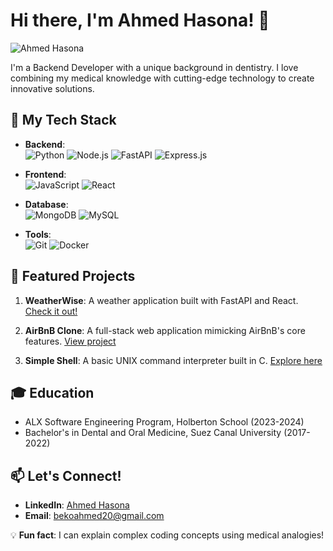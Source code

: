 # Hi there, I'm Ahmed Hasona! 👋

![Ahmed Hasona](https://drive.google.com/uc?export=view&id=1e5jlw7qbh5Q-0UfU1QPh5-rAI5pTCfGr)

I'm a Backend Developer with a unique background in dentistry. I love combining my medical knowledge with cutting-edge technology to create innovative solutions.

## 🚀 My Tech Stack

- **Backend**:  
  ![Python](https://img.shields.io/badge/-Python-3776AB?style=flat-square&logo=Python&logoColor=white) ![Node.js](https://img.shields.io/badge/-Node.js-339933?style=flat-square&logo=Node.js&logoColor=white) ![FastAPI](https://img.shields.io/badge/-FastAPI-009688?style=flat-square&logo=FastAPI&logoColor=white) ![Express.js](https://img.shields.io/badge/-Express.js-000000?style=flat-square&logo=Express&logoColor=white)

- **Frontend**:  
  ![JavaScript](https://img.shields.io/badge/-JavaScript-F7DF1E?style=flat-square&logo=JavaScript&logoColor=black) ![React](https://img.shields.io/badge/-React-61DAFB?style=flat-square&logo=React&logoColor=black)

- **Database**:  
  ![MongoDB](https://img.shields.io/badge/-MongoDB-47A248?style=flat-square&logo=MongoDB&logoColor=white) ![MySQL](https://img.shields.io/badge/-MySQL-4479A1?style=flat-square&logo=MySQL&logoColor=white)

- **Tools**:  
  ![Git](https://img.shields.io/badge/-Git-F05032?style=flat-square&logo=Git&logoColor=white) ![Docker](https://img.shields.io/badge/-Docker-2496ED?style=flat-square&logo=Docker&logoColor=white)

## 🌟 Featured Projects

1. **WeatherWise**: A weather application built with FastAPI and React. [Check it out!](https://github.com/ahmed2103/weatherwise)

2. **AirBnB Clone**: A full-stack web application mimicking AirBnB's core features. [View project](https://github.com/ahmed2103/AirBnB_clone_v4)

3. **Simple Shell**: A basic UNIX command interpreter built in C. [Explore here](https://github.com/ahmed2103/simple_shell)

## 🎓 Education

- ALX Software Engineering Program, Holberton School (2023-2024)
- Bachelor's in Dental and Oral Medicine, Suez Canal University (2017-2022)

## 📫 Let's Connect!

- **LinkedIn**: [Ahmed Hasona](https://www.linkedin.com/in/ahmed-hasona-6788b2146)
- **Email**: [bekoahmed20@gmail.com](mailto:bekoahmed20@gmail.com)

💡 **Fun fact**: I can explain complex coding concepts using medical analogies!
